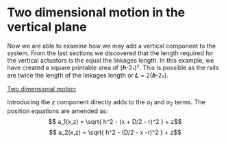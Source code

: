 Two dimensional motion in the vertical plane
============================================

Now we are able to examine how we may add a vertical component to the system. From the last sections we discovered that the length required for the vertical actuators is the equal the linkages length. In this example, we have created a square printable area of (𝒉-2𝓇)². This is possible as the rails are twice the length of the linkages length or 𝑳 = 2(𝒉-2𝓇). 

[Two dimensional motion](svg.4)

Introducing the $z$ component directly adds to the $a_1$ and $a_2$ terms. The position equations are amended as:
$$ a_1(x,z) = \sqrt{ h^2 - (x + D/2 - r)^2 } + z$$
$$ a_2(x,z) = \sqrt{ h^2 - (D/2 - x -r)^2 } + z$$
